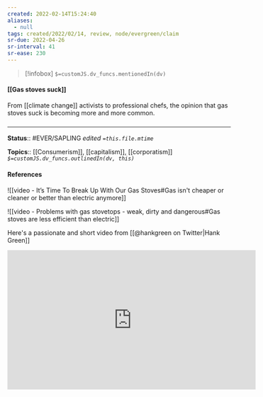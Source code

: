 ```yaml
---
created: 2022-02-14T15:24:40 
aliases:
  - null
tags: created/2022/02/14, review, node/evergreen/claim
sr-due: 2022-04-26
sr-interval: 41
sr-ease: 230
---
```

> [!infobox]
`$=customJS.dv_funcs.mentionedIn(dv)`

#### [[Gas stoves suck]] 

From [[climate change]] activists to professional chefs,
the opinion that gas stoves suck is becoming more and more common.


### <hr class="footnote"/>

**Status**:: #EVER/SAPLING 
*edited `=this.file.mtime`*

**Topics**:: [[Consumerism]], [[capitalism]], [[corporatism]]
*`$=customJS.dv_funcs.outlinedIn(dv, this)`*

#### References

![[video - It’s Time To Break Up With Our Gas Stoves#Gas isn't cheaper or cleaner or better than electric anymore]]

![[video - Problems with gas stovetops - weak, dirty and dangerous#Gas stoves are less efficient than electric]]

Here's a passionate and short video from [[@hankgreen on Twitter|Hank Green]]

<iframe width="560" height="315" src="https://www.youtube.com/embed/Bcqah8U_uKA" title="YouTube video player" frameborder="0" allow="accelerometer; autoplay; clipboard-write; encrypted-media; gyroscope; picture-in-picture" allowfullscreen></iframe>